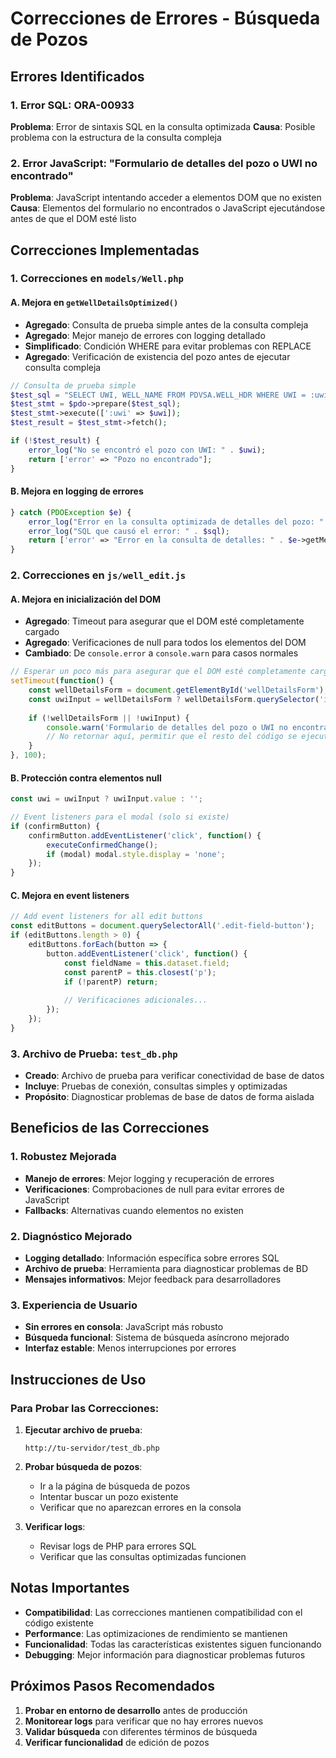 # Correcciones de Errores - Búsqueda de Pozos

## Errores Identificados

### 1. Error SQL: ORA-00933
**Problema**: Error de sintaxis SQL en la consulta optimizada
**Causa**: Posible problema con la estructura de la consulta compleja

### 2. Error JavaScript: "Formulario de detalles del pozo o UWI no encontrado"
**Problema**: JavaScript intentando acceder a elementos DOM que no existen
**Causa**: Elementos del formulario no encontrados o JavaScript ejecutándose antes de que el DOM esté listo

## Correcciones Implementadas

### 1. Correcciones en `models/Well.php`

#### A. Mejora en `getWellDetailsOptimized()`
- **Agregado**: Consulta de prueba simple antes de la consulta compleja
- **Agregado**: Mejor manejo de errores con logging detallado
- **Simplificado**: Condición WHERE para evitar problemas con REPLACE
- **Agregado**: Verificación de existencia del pozo antes de ejecutar consulta compleja

```php
// Consulta de prueba simple
$test_sql = "SELECT UWI, WELL_NAME FROM PDVSA.WELL_HDR WHERE UWI = :uwi";
$test_stmt = $pdo->prepare($test_sql);
$test_stmt->execute([':uwi' => $uwi]);
$test_result = $test_stmt->fetch();

if (!$test_result) {
    error_log("No se encontró el pozo con UWI: " . $uwi);
    return ['error' => "Pozo no encontrado"];
}
```

#### B. Mejora en logging de errores
```php
} catch (PDOException $e) {
    error_log("Error en la consulta optimizada de detalles del pozo: " . $e->getMessage());
    error_log("SQL que causó el error: " . $sql);
    return ['error' => "Error en la consulta de detalles: " . $e->getMessage()];
}
```

### 2. Correcciones en `js/well_edit.js`

#### A. Mejora en inicialización del DOM
- **Agregado**: Timeout para asegurar que el DOM esté completamente cargado
- **Agregado**: Verificaciones de null para todos los elementos del DOM
- **Cambiado**: De `console.error` a `console.warn` para casos normales

```javascript
// Esperar un poco más para asegurar que el DOM esté completamente cargado
setTimeout(function() {
    const wellDetailsForm = document.getElementById('wellDetailsForm');
    const uwiInput = wellDetailsForm ? wellDetailsForm.querySelector('input[name="uwi"]') : null;
    
    if (!wellDetailsForm || !uwiInput) {
        console.warn('Formulario de detalles del pozo o UWI no encontrado. Esto puede ser normal si no hay un pozo seleccionado.');
        // No retornar aquí, permitir que el resto del código se ejecute para la búsqueda
    }
}, 100);
```

#### B. Protección contra elementos null
```javascript
const uwi = uwiInput ? uwiInput.value : '';

// Event listeners para el modal (solo si existe)
if (confirmButton) {
    confirmButton.addEventListener('click', function() {
        executeConfirmedChange();
        if (modal) modal.style.display = 'none';
    });
}
```

#### C. Mejora en event listeners
```javascript
// Add event listeners for all edit buttons
const editButtons = document.querySelectorAll('.edit-field-button');
if (editButtons.length > 0) {
    editButtons.forEach(button => {
        button.addEventListener('click', function() {
            const fieldName = this.dataset.field;
            const parentP = this.closest('p');
            if (!parentP) return;
            
            // Verificaciones adicionales...
        });
    });
}
```

### 3. Archivo de Prueba: `test_db.php`
- **Creado**: Archivo de prueba para verificar conectividad de base de datos
- **Incluye**: Pruebas de conexión, consultas simples y optimizadas
- **Propósito**: Diagnosticar problemas de base de datos de forma aislada

## Beneficios de las Correcciones

### 1. Robustez Mejorada
- **Manejo de errores**: Mejor logging y recuperación de errores
- **Verificaciones**: Comprobaciones de null para evitar errores de JavaScript
- **Fallbacks**: Alternativas cuando elementos no existen

### 2. Diagnóstico Mejorado
- **Logging detallado**: Información específica sobre errores SQL
- **Archivo de prueba**: Herramienta para diagnosticar problemas de BD
- **Mensajes informativos**: Mejor feedback para desarrolladores

### 3. Experiencia de Usuario
- **Sin errores en consola**: JavaScript más robusto
- **Búsqueda funcional**: Sistema de búsqueda asíncrono mejorado
- **Interfaz estable**: Menos interrupciones por errores

## Instrucciones de Uso

### Para Probar las Correcciones:

1. **Ejecutar archivo de prueba**:
   ```
   http://tu-servidor/test_db.php
   ```

2. **Probar búsqueda de pozos**:
   - Ir a la página de búsqueda de pozos
   - Intentar buscar un pozo existente
   - Verificar que no aparezcan errores en la consola

3. **Verificar logs**:
   - Revisar logs de PHP para errores SQL
   - Verificar que las consultas optimizadas funcionen

## Notas Importantes

- **Compatibilidad**: Las correcciones mantienen compatibilidad con el código existente
- **Performance**: Las optimizaciones de rendimiento se mantienen
- **Funcionalidad**: Todas las características existentes siguen funcionando
- **Debugging**: Mejor información para diagnosticar problemas futuros

## Próximos Pasos Recomendados

1. **Probar en entorno de desarrollo** antes de producción
2. **Monitorear logs** para verificar que no hay errores nuevos
3. **Validar búsqueda** con diferentes términos de búsqueda
4. **Verificar funcionalidad** de edición de pozos 